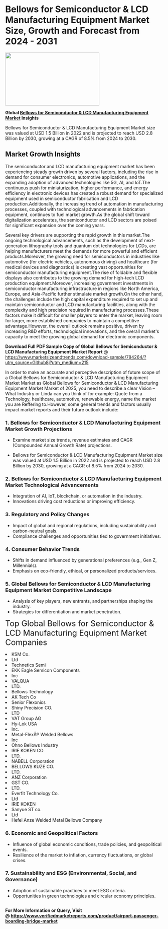 <H1>Bellows for Semiconductor & LCD Manufacturing Equipment Market Size, Growth and Forecast from 2024 - 2031</H1><img class="aligncenter size-medium wp-image-584254" src="https://thirdeyenews.in/wp-content/uploads/2024/09/Global-Market-Research-300x168.jpeg" alt="" width="300" height="168" /><p><strong>Global&nbsp;<a href="https://www.marketsizeandtrends.com/download-sample/784264/?utm_source=Github8j?utm_medium=215">Bellows for Semiconductor & LCD Manufacturing Equipment Market</a> Insights</strong></p><p>Bellows for Semiconductor & LCD Manufacturing Equipment Market size was valued at USD 1.5 Billion in 2022 and is projected to reach USD 2.8 Billion by 2030, growing at a CAGR of 8.5% from 2024 to 2030.</p><p><h2>Market Growth Insights</h2> <p>The semiconductor and LCD manufacturing equipment market has been experiencing steady growth driven by several factors, including the rise in demand for consumer electronics, automotive applications, and the expanding adoption of advanced technologies like 5G, AI, and IoT.The continuous push for miniaturization, higher performance, and energy efficiency in electronic devices has created a robust demand for specialized equipment used in semiconductor fabrication and LCD production.Additionally, the increasing trend of automation in manufacturing processes, coupled with technological advancements in fabrication equipment, continues to fuel market growth.As the global shift toward digitalization accelerates, the semiconductor and LCD sectors are poised for significant expansion over the coming years.</p> <p>Several key drivers are supporting the rapid growth in this market.The ongoing technological advancements, such as the development of next-generation lithography tools and quantum dot technologies for LCDs, are helping manufacturers meet the demands for more powerful and efficient products.Moreover, the growing need for semiconductors in industries like automotive (for electric vehicles, autonomous driving) and healthcare (for medical devices and diagnostics) is creating vast opportunities for semiconductor manufacturing equipment.The rise of foldable and flexible displays also contributes to the growing demand for high-tech LCD production equipment.Moreover, increasing government investments in semiconductor manufacturing infrastructure in regions like North America, Europe, and Asia-Pacific further stimulate market growth.On the other hand, the challenges include the high capital expenditure required to set up and maintain semiconductor and LCD manufacturing facilities, along with the complexity and high precision required in manufacturing processes.These factors make it difficult for smaller players to enter the market, leaving room for larger, more established companies to maintain a competitive advantage.However, the overall outlook remains positive, driven by increasing R&D efforts, technological innovations, and the overall market's capacity to meet the growing global demand for electronic components.<p><span class=""><strong>Download Full PDF Sample Copy of Global Bellows for Semiconductor & LCD Manufacturing Equipment Market Report</strong> @ <a href="https://www.marketsizeandtrends.com/download-sample/784264/?utm_source=Github8j?utm_medium=215" target="_blank">https://www.marketsizeandtrends.com/download-sample/784264/?utm_source=Github8j?utm_medium=215</a></span></p><p>In order to make an accurate and perceptive description of future scope of a Global&nbsp;Bellows for Semiconductor & LCD Manufacturing Equipment Market Market as Global&nbsp;Bellows for Semiconductor & LCD Manufacturing Equipment Market Market of 2025, you need to describe a clear Vision &ndash; What Industry or Linda can you think of for example: Quote from a Technology, healthcare, automotive, renewable energy, name the market you are Reffering to.However, some general trends and factors usually impact market reports and their future outlook include:</p><h3>1.&nbsp;<strong>Bellows for Semiconductor & LCD Manufacturing Equipment Market Growth Projections</strong></h3><ul><li>Examine market size trends, revenue estimates and CAGR (Compounded Annual Growth Rate) projections.</li><li><p>Bellows for Semiconductor & LCD Manufacturing Equipment Market size was valued at USD 1.5 Billion in 2022 and is projected to reach USD 2.8 Billion by 2030, growing at a CAGR of 8.5% from 2024 to 2030.</p></li></ul><h3>2.&nbsp;<strong>Bellows for Semiconductor & LCD Manufacturing Equipment Market Technological Advancements</strong></h3><ul><li>Integration of AI, IoT, blockchain, or automation in the industry.</li><li>Innovations driving cost reductions or improving efficiency.</li></ul><h3>3.&nbsp;<strong>Regulatory and Policy Changes</strong></h3><ul><li>Impact of global and regional regulations, including sustainability and carbon-neutral goals.</li><li>Compliance challenges and opportunities tied to government initiatives.</li></ul><h3>4.&nbsp;<strong>Consumer Behavior Trends</strong></h3><ul><li>Shifts in demand influenced by generational preferences (e.g., Gen Z, Millennials).</li><li>Emphasis on eco-friendly, ethical, or personalized products/services.</li></ul><h3>5.&nbsp;<strong>Global Bellows for Semiconductor & LCD Manufacturing Equipment Market Competitive Landscape</strong></h3><ul><li>Analysis of key players, new entrants, and partnerships shaping the industry.</li><li>Strategies for differentiation and market penetration.</li></ul><p data-pm-slice="1 1 []"><span style="color: inherit; font-family: inherit; font-size: 25px;">Top Global Bellows for Semiconductor & LCD Manufacturing Equipment Market Companies</span></p><div class="" data-test-id=""><p><li>KSM Co.</li><li> Ltd</li><li> Technetics Semi</li><li> EKK Eagle Semicon Components</li><li> Inc</li><li> VALQUA</li><li> LTD.</li><li> Bellows Technology</li><li> AK Tech Co</li><li> Senior Flexonics</li><li> Shiny Precision CO.</li><li> LTD</li><li> VAT Group AG</li><li> Hy-Lok USA</li><li> Inc.</li><li> Metal-FlexÂ® Welded Bellows</li><li> Inc</li><li> Ohno Bellows Industry</li><li> IRIE KOKEN CO.</li><li> LTD.</li><li> NABELL Corporation</li><li> BELLOWS KUZE CO.</li><li>LTD.</li><li> ANZ Corporation</li><li> GST CO.</li><li>LTD.</li><li> Everfit Technology Co.</li><li>Ltd</li><li> IRIE KOKEN</li><li> Sanyue ST co.</li><li> Ltd</li><li> Hefei Anze Welded Metal Bellows Company</li></p></div><h3>6.&nbsp;<strong>Economic and Geopolitical Factors</strong></h3><ul><li>Influence of global economic conditions, trade policies, and geopolitical events.</li><li>Resilience of the market to inflation, currency fluctuations, or global crises.</li></ul><h3>7.&nbsp;<strong>Sustainability and ESG (Environmental, Social, and Governance)</strong></h3><ul><li>Adoption of sustainable practices to meet ESG criteria.</li><li>Opportunities in green technologies and circular economy principles.</li></ul><h2><strong style="font-size: 14px;">For More Information or Query, Visit @&nbsp;</strong><a style="background-color: #ffffff; font-size: 14px;" href="https://www.marketsizeandtrends.com/report/bellows-for-semiconductor-lcd-manufacturing-equipment-market/" target="_blank">https://www.verifiedmarketreports.com/product/airport-passenger-boarding-bridge-market</a></h2>